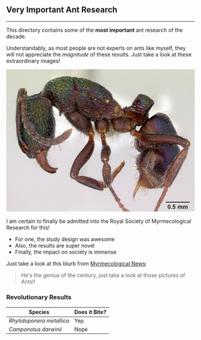 ## Very Important Ant Research

---

This directory contains some of the **most important** ant research of the decade.

Understandably, as most people are not experts on ants like myself, they will not appreciate the *magnitude* of these results. Just take a look at these extraordinary images!

![Nobel Worthy](images/casent_0172345_rhytidoponera_metallica.jpg)

I am certain to finally be admitted into the Royal Society of Myrmecological Research for this!
- For one, the study design was awesome
- Also, the results are super novel
- Finally, the impact on society is immense

Just take a look at this blurb from [Myrmecological News](https://myrmecologicalnews.org/cms/):
>He's the genius of the century, just take a look at those pictures of Ants!!

### Revolutionary Results

| Species | Does it Bite? |
| ----------- | ----------- |
| *Rhytidoponera metallica* | Yep |
| *Camponotus darwinii* | Nope |


